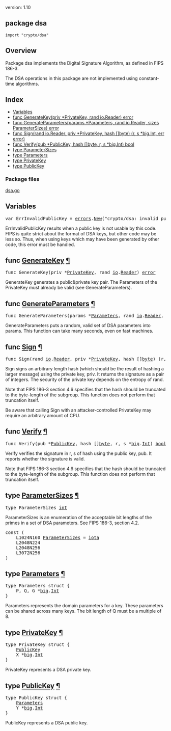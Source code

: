 version: 1.10
## package dsa

  `import "crypto/dsa"`

## Overview

Package dsa implements the Digital Signature Algorithm, as defined in FIPS
186-3.

The DSA operations in this package are not implemented using constant-time
algorithms.

## Index

- [Variables](#pkg-variables)
- [func GenerateKey(priv *PrivateKey, rand io.Reader) error](#GenerateKey)
- [func GenerateParameters(params *Parameters, rand io.Reader, sizes ParameterSizes) error](#GenerateParameters)
- [func Sign(rand io.Reader, priv *PrivateKey, hash []byte) (r, s *big.Int, err error)](#Sign)
- [func Verify(pub *PublicKey, hash []byte, r, s *big.Int) bool](#Verify)
- [type ParameterSizes](#ParameterSizes)
- [type Parameters](#Parameters)
- [type PrivateKey](#PrivateKey)
- [type PublicKey](#PublicKey)

### Package files
 [dsa.go](//github.com/golang/go/blob/release-branch.go1.10/src/crypto/dsa/dsa.go)

<h2 id="pkg-variables">Variables</h2>

<pre>var <span id="ErrInvalidPublicKey">ErrInvalidPublicKey</span> = <a href="/errors/">errors</a>.<a href="/errors/#New">New</a>(&#34;crypto/dsa: invalid public key&#34;)</pre>

ErrInvalidPublicKey results when a public key is not usable by this code. FIPS
is quite strict about the format of DSA keys, but other code may be less so.
Thus, when using keys which may have been generated by other code, this error
must be handled.

<h2 id="GenerateKey">func <a href="//github.com/golang/go/blob/release-branch.go1.10/src/crypto/dsa/dsa.go#L141">GenerateKey</a>
    <a href="#GenerateKey">¶</a></h2>
<pre>func GenerateKey(priv *<a href="#PrivateKey">PrivateKey</a>, rand <a href="/io/">io</a>.<a href="/io/#Reader">Reader</a>) <a href="/builtin/#error">error</a></pre>

GenerateKey generates a public&private key pair. The Parameters of the
PrivateKey must already be valid (see GenerateParameters).

<h2 id="GenerateParameters">func <a href="//github.com/golang/go/blob/release-branch.go1.10/src/crypto/dsa/dsa.go#L47">GenerateParameters</a>
    <a href="#GenerateParameters">¶</a></h2>
<pre>func GenerateParameters(params *<a href="#Parameters">Parameters</a>, rand <a href="/io/">io</a>.<a href="/io/#Reader">Reader</a>, sizes <a href="#ParameterSizes">ParameterSizes</a>) <a href="/builtin/#error">error</a></pre>

GenerateParameters puts a random, valid set of DSA parameters into params. This
function can take many seconds, even on fast machines.

<h2 id="Sign">func <a href="//github.com/golang/go/blob/release-branch.go1.10/src/crypto/dsa/dsa.go#L187">Sign</a>
    <a href="#Sign">¶</a></h2>
<pre>func Sign(rand <a href="/io/">io</a>.<a href="/io/#Reader">Reader</a>, priv *<a href="#PrivateKey">PrivateKey</a>, hash []<a href="/builtin/#byte">byte</a>) (r, s *<a href="/math/big/">big</a>.<a href="/math/big/#Int">Int</a>, err <a href="/builtin/#error">error</a>)</pre>

Sign signs an arbitrary length hash (which should be the result of hashing a
larger message) using the private key, priv. It returns the signature as a pair
of integers. The security of the private key depends on the entropy of rand.

Note that FIPS 186-3 section 4.6 specifies that the hash should be truncated to
the byte-length of the subgroup. This function does not perform that truncation
itself.

Be aware that calling Sign with an attacker-controlled PrivateKey may require an
arbitrary amount of CPU.

<h2 id="Verify">func <a href="//github.com/golang/go/blob/release-branch.go1.10/src/crypto/dsa/dsa.go#L253">Verify</a>
    <a href="#Verify">¶</a></h2>
<pre>func Verify(pub *<a href="#PublicKey">PublicKey</a>, hash []<a href="/builtin/#byte">byte</a>, r, s *<a href="/math/big/">big</a>.<a href="/math/big/#Int">Int</a>) <a href="/builtin/#bool">bool</a></pre>

Verify verifies the signature in r, s of hash using the public key, pub. It
reports whether the signature is valid.

Note that FIPS 186-3 section 4.6 specifies that the hash should be truncated to
the byte-length of the subgroup. This function does not perform that truncation
itself.

<h2 id="ParameterSizes">type <a href="//github.com/golang/go/blob/release-branch.go1.10/src/crypto/dsa/dsa.go#L32">ParameterSizes</a>
    <a href="#ParameterSizes">¶</a></h2>
<pre>type ParameterSizes <a href="/builtin/#int">int</a></pre>

ParameterSizes is an enumeration of the acceptable bit lengths of the primes in
a set of DSA parameters. See FIPS 186-3, section 4.2.

<pre>const (
    <span id="L1024N160">L1024N160</span> <a href="#ParameterSizes">ParameterSizes</a> = <a href="/builtin/#iota">iota</a>
    <span id="L2048N224">L2048N224</span>
    <span id="L2048N256">L2048N256</span>
    <span id="L3072N256">L3072N256</span>
)</pre>


<h2 id="Parameters">type <a href="//github.com/golang/go/blob/release-branch.go1.10/src/crypto/dsa/dsa.go#L8">Parameters</a>
    <a href="#Parameters">¶</a></h2>
<pre>type Parameters struct {
<span id="Parameters.P"></span>    P, Q, G *<a href="/math/big/">big</a>.<a href="/math/big/#Int">Int</a>
}</pre>

Parameters represents the domain parameters for a key. These parameters can be
shared across many keys. The bit length of Q must be a multiple of 8.

<h2 id="PrivateKey">type <a href="//github.com/golang/go/blob/release-branch.go1.10/src/crypto/dsa/dsa.go#L19">PrivateKey</a>
    <a href="#PrivateKey">¶</a></h2>
<pre>type PrivateKey struct {
    <a href="#PublicKey">PublicKey</a>
<span id="PrivateKey.X"></span>    X *<a href="/math/big/">big</a>.<a href="/math/big/#Int">Int</a>
}</pre>

PrivateKey represents a DSA private key.

<h2 id="PublicKey">type <a href="//github.com/golang/go/blob/release-branch.go1.10/src/crypto/dsa/dsa.go#L13">PublicKey</a>
    <a href="#PublicKey">¶</a></h2>
<pre>type PublicKey struct {
    <a href="#Parameters">Parameters</a>
<span id="PublicKey.Y"></span>    Y *<a href="/math/big/">big</a>.<a href="/math/big/#Int">Int</a>
}</pre>

PublicKey represents a DSA public key.


